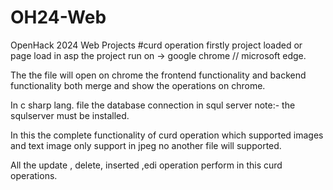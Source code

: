 # OH24-Web

OpenHack 2024 Web Projects
#curd operation firstly project loaded or page load in asp the project run on -> google chrome // microsoft edge.

The the file will open on chrome the frontend functionality and backend functionality both merge and show the operations on chrome. 

In c sharp lang. file the database connection in squl server note:- the squlserver must be installed. 

In this the complete functionality of curd operation which supported images and text image only support in jpeg no another file will supported.

All the update , delete, inserted ,edi operation perform in this curd operations. 
